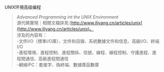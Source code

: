 UNIX环境高级编程
>*Advanced Programming int the UNIX Environment*  
源代碼實現｜相關文檔詳見:[http://www.iliyang.cn/articles/unix](http://www.iliyang.cn/articles/unix)。  
涉及的內容有：  
-文件I/O（標準I/O庫）、文件和目錄、系統數據文件和信息、高級I/O、終端I/O  
-進程環境、進程控制、進程關係、信號、線程、線程控制、守護進程、進程間通信、高級進程間通信  
-網絡IPC：套接字、偽終端、數據庫函數庫

